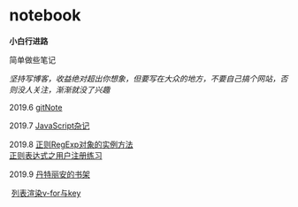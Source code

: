 # notebook
**小白行进路**

简单做些笔记

*坚持写博客，收益绝对超出你想象，但要写在大众的地方，不要自己搞个网站，否则没人关注，渐渐就没了兴趣*

2019.6    [gitNote](/gitNote.md)  

2019.7    [JavaScript杂记](/JavaScript%E6%9D%82%E8%AE%B0.md)  

2019.8   [正则RegExp对象的实例方法](/正则RegExp对象的实例方法.html)  
​               [正则表达式之用户注册练习](/正则表达式之用户注册练习.html)   

2019.9   [丹特丽安的书架](https://sadoreko.github.io/singlePages/index.html)   

​               [列表渲染v-for与key](/列表渲染v-for与key.md)   

​	

